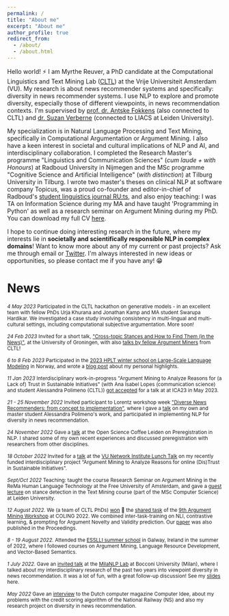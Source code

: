 ```yaml
---
permalink: /
title: "About me"
excerpt: "About me"
author_profile: true
redirect_from: 
  - /about/
  - /about.html
---
```

Hello world! ⚡ I am Myrthe Reuver, a PhD candidate at the Computational Linguistics and Text Mining Lab ([CLTL](http://www.cltl.nl/)) at the Vrije Universiteit Amsterdam (VU). My research is about news recommender systems and specifically: diversity in news recommender systems. I use NLP to explore and promote diversity, especially those of different viewpoints, in news recommendation contexts. I'm supervised by [prof. dr. Antske Fokkens](http://wordpress.let.vupr.nl/antske/) (also connected to CLTL) and [dr. Suzan Verberne](http://liacs.leidenuniv.nl/~verbernes/) (connected to LIACS at Leiden University).

My specialization is in Natural Language Processing and Text Mining, specifically in Computational Argumentation or Argument Mining. I also have a keen interest in societal and cultural implications of NLP and AI, and interdisciplinary collaboration. I completed the Research Master's programme "Linguistics and Communication Sciences" (*cum laude + with Honours*) at Radboud University in Nijmegen and the MSc programme "Cognitive Science and Artificial Intelligence" (*with distinction*) at Tilburg University in Tilburg. I wrote two master's theses on clinical NLP at software company Topicus, was a proud co-founder and editor-in-chief of Radboud's [student linguistics journal RU:ts](https://www.facebook.com/RUtsJournal/), and also enjoy teaching: I was TA on Information Science during my MA and have taught 'Programming in Python' as well as a research seminar on Argument Mining during my PhD. You can download my full CV [here](/CV_now.pdf). 

I hope to continue doing interesting research in the future, where my interests lie in **societally and scientifically responsible NLP in complex domains**!  Want to know more about any of my current or past projects? Ask me through email or [Twitter](https://twitter.com/myrthereuver). I'm always interested in new ideas or opportunities, so please contact me if you have any! 😁

# News 

<sub> *4 May 2023* Participated in the CLTL hackathon on generative models - in an excellent team with fellow PhDs Urja Khurana and Jonathan Kamp and MA student Swarupa Hardikar. We investigated a case study involving consistency in multi-lingual and multi-cultural settings, including computational subjective argumentation. More soon! 

<sub> *24 Feb 2023* Invited for a short talk, ["Cross-topic Stances and How to
Find Them (in the News)"](https://myrthereuver.github.io/talks/Groningen_talk.pdf), at the University of Groningen, with also [talks by fellow Argument Miners](https://twitter.com/myrthereuver/status/1629130401120747521) from CLTL! 

<sub>*6 to 8 Feb 2023* Participated in the [2023 HPLT winter school on Large-Scale Language Modeling](http://wiki.nlpl.eu/index.php/Community/training) in Norway, and wrote a [blog post](https://myrthereuver.github.io/posts/2023/02/winterschool-responsible/) about my personal highlights.

<sub> *11 Jan 2023* Interdisciplinary work-in-progress "Argument Mining to Analyze Reasons for (a Lack of) Trust in Sustainable Initiatives" (with Ana Isabel Lopes (communication science) and student Alessandra Polimeno (CLTL)) [got accepted](https://twitter.com/myrthereuver/status/1613308093915607040) for a talk at at ICA23 in May 2023.

<sub> *21 - 25 November 2022* Invited participant to Lorentz workshop week ["Diverse News Recommenders: from concept to implementation"](https://www.lorentzcenter.nl/diverse-news-recommenders-from-concept-to-implementation.html), where I gave a [talk](https://myrthereuver.github.io/talks/LorentzCentre.pdf) on my own and master student Alessandra Polimeno's work, and participated in implementing NLP for diversity in news recommendation.

<sub> *24 November 2022* Gave a [talk](https://myrthereuver.github.io/talks/PreregisteringNLP.pdf) at the Open Science Coffee Leiden on Preregistration in NLP. I shared some of my own recent experiences and discussed preregistration with researchers from other disciplines.

<sub>*18 October 2022* Invited for a [talk](https://myrthereuver.github.io/talks/DisTrust_talk.pdf) at the [VU Network Institute Lunch Talk](https://networkinstitute.org/research/research-lunches/) on my recently funded interdisciplinary project “Argument Mining to Analyze Reasons for online (Dis)Trust in Sustainable Initiatives".

<sub> *Sept/Oct 2022* Teaching: taught the course Research Seminar on Argument Mining in the ReMa Human Language Technology at the Free University of Amsterdam, and gave a [guest lecture](https://myrthereuver.github.io/talks/GuestLecture_Leiden.pdf) on stance detection in the Text Mining course (part of the MSc Computer Science) at Leiden University.

<sub>*12 August 2022.* We (a team of CLTL PhDs) [won](https://twitter.com/myrthereuver/status/1558126896495427588?s=20&t=xoexA1tYJAcQYQs-ahmtfw) 🥇 the [shared task](https://phhei.github.io/ArgsValidNovel/) of the [9th Argument Mining Workshop](https://argmining-org.github.io/2022/index.html#about) at COLING 2022. We combined inter-task-training on NLI, contrastive learning, & prompting for Argument Novelty and Validity prediction. Our [paper](https://aclanthology.org/2022.argmining-1.8/) was also published in the Proceedings. 

<sub>*8 - 19 August 2022.* Attended the [ESSLLI summer school](https://2022.esslli.eu/) in Galway, Ireland in the summer of 2022, where I followed courses on Argument Mining, Language Resource Development, and Vector-Based Semantics.

<sub>*1 July 2022.* Gave an [invited talk](https://twitter.com/MilaNLProc/status/1542891858531155968) at the [MilaNLP Lab](https://milanlproc.github.io/) at Bocconi University (Milan), where I talked about my interdisciplinary research of the past two years into viewpoint diversity in news recommendation. It was a lot of fun, with a great follow-up discussion! See my [slides](https://myrthereuver.github.io/talks/Reuver_CodingAperitivo_MilaNLP.pptx.pdf) here. 
<!-- 
<sub>*June 2022.* Following the [SIKS "Responsible AI"](https://twitter.com/myrthereuver/status/1539291270492966912) course, which had a roleplaying game where we pretended to be different stakeholders for AI used for automatic resume scanning in hiring, after an ableist hiring incident. My role: the HR department. :-)

<sub>*13 June 2022*. Received small grant (with dr. Ana Lopes from the Department of Social Science @ VU) for our interdisciplinary project "Reasons for online (dis)trust in sustainable initiatives" - financed by the Interdisciplinarity in the Digital Society VU grant.   -->

<sub> *May 2022* Gave an [interview](https://myrthereuver.github.io/_pages/ComputerIdee_Artikel.pdf) to the Dutch computer magazine Computer Idee, about my problems with the credit scoring algorithm of the National Railway (NS) and also my research project on diversity in news recommendation.




